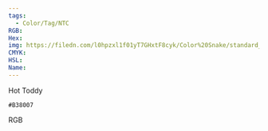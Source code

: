 ```yaml
---
tags:
  - Color/Tag/NTC
RGB:
Hex:
img: https://filedn.com/l0hpzxl1f01yT7GHxtF8cyk/Color%20Snake/standard_csv_to_svg/B38007.svg
CMYK:
HSL:
Name:
---
```

Hot Toddy
```palette
#B38007
```
RGB
